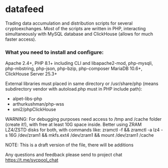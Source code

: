 # datafeed
 Trading data accumulation and distribution scripts for several cryptoexchanges. Most of the scripts are written in PHP, interacting simultaneously with MySQL database and ClickHouse (allows for much faster access).
 
 ### What you need to install and configure:
 Apache 2.4+, PHP 8.1+ including CLI and libapache2-mod, php-mysqli, php-mbstring, php-json, php-bzip, php-composer
 MariaDB 10.6+, ClickHouse Server 25.3+
 
 External libraries must placed in same directory or /usr/share/php (means subdirectory vendor with autoload.php must in PHP include path): 
   *  alpet-libs-php
   *  arthurkushman/php-wss
   *  smi2/phpClickHouse          
 
 WARNING: For debugging purposes need access to /tmp and /cache folder (create it!), with free at least 10G space inside. Better using ZRAM LZ4/ZSTD disks for both, with commands like: zramctl -f && zramctl -a lz4 -s 16G /dev/zram1 && mkfs.ext4 /dev/zram1 && mount /dev/zram1 /cache
     
 NOTE: This is a draft version of the file, there will be additions 
 
 Any questions and feedback please send to project chat https://t.me/svcpool_chat
   
 
 
